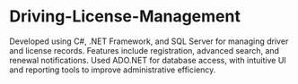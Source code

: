 # Driving-License-Management
Developed using C#, .NET Framework, and SQL Server for managing driver and license records. Features include registration, advanced search, and renewal notifications. Used ADO.NET for database access, with intuitive UI and reporting tools to improve administrative efficiency.
